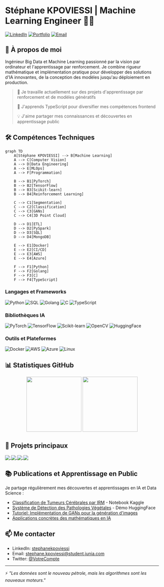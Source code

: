 # Stéphane KPOVIESSI | Machine Learning Engineer 👨‍💻

[![LinkedIn](https://img.shields.io/badge/LinkedIn-Connect-blue?style=for-the-badge&logo=linkedin)](https://www.linkedin.com/in/stephanekpoviessi)
[![Portfolio](https://img.shields.io/badge/Portfolio-Visit-green?style=for-the-badge&logo=react)](https://votre-site-portfolio.com)
[![Email](https://img.shields.io/badge/Email-Contact-red?style=for-the-badge&logo=gmail)](mailto:stephane.kpoviessi@student.junia.com)

## 🤖 À propos de moi

Ingénieur Big Data et Machine Learning passionné par la vision par ordinateur et l'apprentissage par renforcement. Je combine rigueur mathématique et implémentation pratique pour développer des solutions d'IA innovantes, de la conception des modèles jusqu'au déploiement en production.

> 🔭 Je travaille actuellement sur des projets d'apprentissage par renforcement et de modèles génératifs
> 
> 🌱 J'apprends TypeScript pour diversifier mes compétences frontend
> 
> 💡 J'aime partager mes connaissances et découvertes en apprentissage public

## 🛠️ Compétences Techniques

```mermaid
graph TD
    A[Stéphane KPOVIESSI] --> B[Machine Learning]
    A --> C[Computer Vision]
    A --> D[Data Engineering]
    A --> E[MLOps]
    A --> F[Programmation]
    
    B --> B1[PyTorch]
    B --> B2[TensorFlow]
    B --> B3[Scikit-learn]
    B --> B4[Reinforcement Learning]
    
    C --> C1[Segmentation]
    C --> C2[Classification]
    C --> C3[GANs]
    C --> C4[3D Point Cloud]
    
    D --> D1[ETL]
    D --> D2[PySpark]
    D --> D3[SQL]
    D --> D4[MongoDB]
    
    E --> E1[Docker]
    E --> E2[CI/CD]
    E --> E3[AWS]
    E --> E4[Azure]
    
    F --> F1[Python]
    F --> F2[Golang]
    F --> F3[C]
    F --> F4[TypeScript]
```

### Langages et Frameworks
![Python](https://img.shields.io/badge/Python-Expert-blue?style=flat-square&logo=python)
![SQL](https://img.shields.io/badge/SQL-Advanced-orange?style=flat-square&logo=postgresql)
![Golang](https://img.shields.io/badge/Golang-Intermediate-cyan?style=flat-square&logo=go)
![C](https://img.shields.io/badge/C-Intermediate-blue?style=flat-square&logo=c)
![TypeScript](https://img.shields.io/badge/TypeScript-Learning-blue?style=flat-square&logo=typescript)

### Bibliothèques IA
![PyTorch](https://img.shields.io/badge/PyTorch-Advanced-orange?style=flat-square&logo=pytorch)
![TensorFlow](https://img.shields.io/badge/TensorFlow-Advanced-orange?style=flat-square&logo=tensorflow)
![Scikit-learn](https://img.shields.io/badge/ScikitLearn-Advanced-orange?style=flat-square&logo=scikit-learn)
![OpenCV](https://img.shields.io/badge/OpenCV-Advanced-green?style=flat-square&logo=opencv)
![HuggingFace](https://img.shields.io/badge/HuggingFace-Intermediate-yellow?style=flat-square&logo=huggingface)

### Outils et Plateformes
![Docker](https://img.shields.io/badge/Docker-Intermediate-blue?style=flat-square&logo=docker)
![AWS](https://img.shields.io/badge/AWS-Intermediate-yellow?style=flat-square&logo=amazon-aws)
![Azure](https://img.shields.io/badge/Azure-Intermediate-blue?style=flat-square&logo=microsoft-azure)
![Linux](https://img.shields.io/badge/Linux-Advanced-black?style=flat-square&logo=linux)

## 📊 Statistiques GitHub

<div align="center">
  <img height="180em" src="https://github-readme-stats.vercel.app/api?username=VOTRE_NOM_UTILISATEUR&show_icons=true&theme=radical&include_all_commits=true&count_private=true"/>
  <img height="180em" src="https://github-readme-stats.vercel.app/api/top-langs/?username=VOTRE_NOM_UTILISATEUR&layout=compact&langs_count=7&theme=radical"/>
</div>

## 🚀 Projets principaux

<a href="https://github.com/VOTRE_NOM_UTILISATEUR/brain-tumor-classification">
  <img align="center" src="https://github-readme-stats.vercel.app/api/pin/?username=VOTRE_NOM_UTILISATEUR&repo=brain-tumor-classification&theme=radical" />
</a>
<a href="https://github.com/VOTRE_NOM_UTILISATEUR/football-video-analysis">
  <img align="center" src="https://github-readme-stats.vercel.app/api/pin/?username=VOTRE_NOM_UTILISATEUR&repo=football-video-analysis&theme=radical" />
</a>
<a href="https://github.com/VOTRE_NOM_UTILISATEUR/plant-disease-detection">
  <img align="center" src="https://github-readme-stats.vercel.app/api/pin/?username=VOTRE_NOM_UTILISATEUR&repo=plant-disease-detection&theme=radical" />
</a>
<a href="https://github.com/VOTRE_NOM_UTILISATEUR/rag-llm-chatbot">
  <img align="center" src="https://github-readme-stats.vercel.app/api/pin/?username=VOTRE_NOM_UTILISATEUR&repo=rag-llm-chatbot&theme=radical" />
</a>

## 📚 Publications et Apprentissage en Public

Je partage régulièrement mes découvertes et apprentissages en IA et Data Science :

- [Classification de Tumeurs Cérébrales par IRM](https://kaggle.com/votre-notebook) - Notebook Kaggle
- [Système de Détection des Pathologies Végétales](https://huggingface.co/spaces/votre-demo) - Démo HuggingFace
- [Tutoriel: Implémentation de GANs pour la génération d'images](https://votre-lien-medium)
- [Applications concrètes des mathématiques en IA](https://votre-lien-article)

## 📫 Me contacter

- LinkedIn: [stephanekpoviessi](https://www.linkedin.com/in/stephanekpoviessi)
- Email: stephane.kpoviessi@student.junia.com
- Twitter: [@VotreCompte](https://twitter.com/VotreCompte)

---

⚡ *"Les données sont le nouveau pétrole, mais les algorithmes sont les nouveaux moteurs."*
